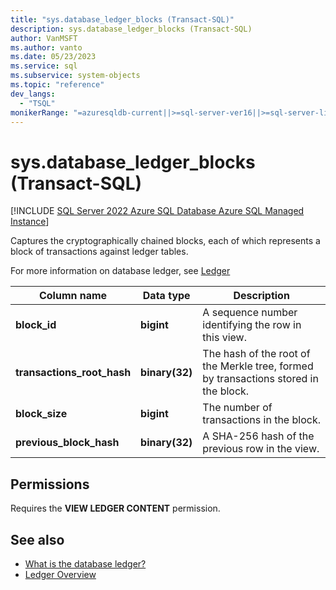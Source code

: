 ```yaml
---
title: "sys.database_ledger_blocks (Transact-SQL)"
description: sys.database_ledger_blocks (Transact-SQL)
author: VanMSFT
ms.author: vanto
ms.date: 05/23/2023
ms.service: sql
ms.subservice: system-objects
ms.topic: "reference"
dev_langs:
  - "TSQL"
monikerRange: "=azuresqldb-current||>=sql-server-ver16||>=sql-server-linux-ver16"
---
```

# sys.database_ledger_blocks (Transact-SQL)
[!INCLUDE [SQL Server 2022 Azure SQL Database Azure SQL Managed Instance](../../includes/applies-to-version/sqlserver2022-asdb-asmi.md)]

Captures the cryptographically chained blocks, each of which represents a block of transactions against ledger tables.

For more information on database ledger, see [Ledger](/azure/azure-sql/database/ledger-overview)

|Column name|Data type|Description|  
|-----------------|---------------|-----------------|
|**block_id**|**bigint**|A sequence number identifying the row in this view.|
|**transactions_root_hash**|**binary(32)**|The hash of the root of the Merkle tree, formed by transactions stored in the block.|
|**block_size**|**bigint**|The number of transactions in the block.|
|**previous_block_hash**|**binary(32)**|A SHA-256 hash of the previous row in the view.|

## Permissions

Requires the **VIEW LEDGER CONTENT** permission.

## See also

- [What is the database ledger?](../security/ledger/ledger-database-ledger.md)
- [Ledger Overview](../security/ledger/ledger-overview.md)
